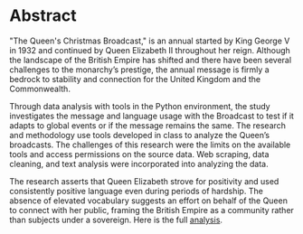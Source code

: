 # Abstract

"The Queen's Christmas Broadcast," is an annual started by King George V in 1932 and continued by Queen Elizabeth II throughout her reign. Although the landscape of the British Empire has shifted and there have been several challenges to the monarchy’s prestige, the annual message is firmly a bedrock to stability and connection for the United Kingdom and the Commonwealth. 

Through data analysis with tools in the Python environment, the study investigates the message and language usage with the Broadcast to test if it adapts to global events or if the message remains the same. The research and methodology use tools developed in class to analyze the Queen’s broadcasts. The challenges of this research were the limits on the available tools and access permissions on the source data. Web scraping, data cleaning, and text analysis were incorporated into analyzing the data. 

The research asserts that Queen Elizabeth strove for positivity and used consistently positive language even during periods of hardship. The absence of elevated vocabulary suggests an effort on behalf of the Queen to connect with her public, framing the British Empire as a community rather than subjects under a sovereign. 
Here is the full [analysis](https://github.com/itsfareed/The_Queens_Speech/blob/main/The_Queens_Speech.ipynb).
